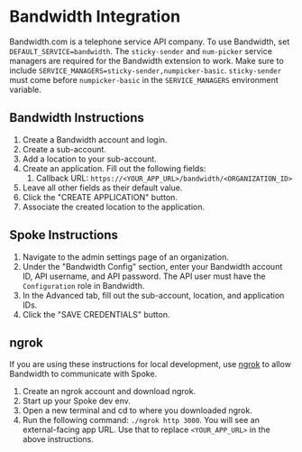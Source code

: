 # Bandwidth Integration

Bandwidth.com is a telephone service API company. To use Bandwidth, set `DEFAULT_SERVICE=bandwidth`. The `sticky-sender` and `num-picker` service managers are required for the Bandwidth extension to work. Make sure to include `SERVICE_MANAGERS=sticky-sender,numpicker-basic`. `sticky-sender` must come before `numpicker-basic` in the `SERVICE_MANAGERS` environment variable.


## Bandwidth Instructions

1. Create a Bandwidth account and login.
2. Create a sub-account.
3. Add a location to your sub-account.
4. Create an application. Fill out the following fields:
    1. Callback URL: `https://<YOUR_APP_URL>/bandwidth/<ORGANIZATION_ID>`
5. Leave all other fields as their default value.
6. Click the "CREATE APPLICATION" button.
7. Associate the created location to the application.


## Spoke Instructions

1. Navigate to the admin settings page of an organization.
2. Under the "Bandwidth Config" section, enter your Bandwidth account ID, API username, and API password. The API user must have the `Configuration` role in Bandwidth.
3. In the Advanced tab, fill out the sub-account, location, and application IDs.
4. Click the "SAVE CREDENTIALS" button.


## ngrok

If you are using these instructions for local development, use [ngrok](https://ngrok.com/) to allow Bandwidth to communicate with Spoke.

1. Create an ngrok account and download ngrok.
2. Start up your Spoke dev env.
3. Open a new terminal and cd to where you downloaded ngrok.
4. Run the following command: `./ngrok http 3000`. You will see an external-facing app URL. Use that to replace `<YOUR_APP_URL>` in the above instructions.
